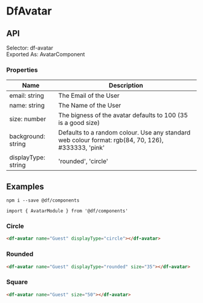 # DfAvatar

## API

Selector: df-avatar  
Exported As: AvatarComponent

### Properties

| Name                | Description                                                                                        |
| ------------------- | -------------------------------------------------------------------------------------------------- |
| email: string       | The Email of the User                                                                              |
| name: string        | The Name of the User                                                                               |
| size: number        | The bigness of the avatar defaults to 100 (35 is a good size)                                      |
| background: string  | Defaults to a random colour. Use any standard web colour format: rgb(84, 70, 126), #333333, 'pink' |
| displayType: string | 'rounded', 'circle'                                                                                |

## Examples

`npm i --save @df/components`

`import { AvatarModule } from '@df/components'`

### Circle

```html
<df-avatar name="Guest" displayType="circle"></df-avatar>
```

### Rounded

```html
<df-avatar name="Guest" displayType="rounded" size="35"></df-avatar>
```

### Square

```html
<df-avatar name="Guest" size="50"></df-avatar>
```
